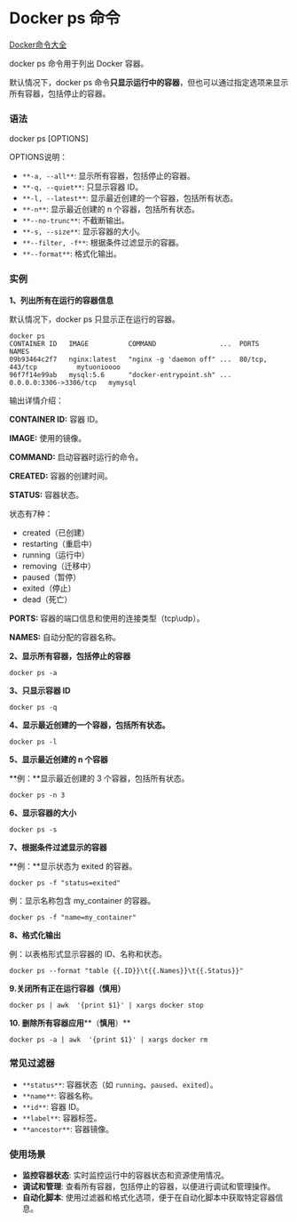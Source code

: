 # Docker ps 命令

[Docker命令大全](./docker-command-manual.md)

docker ps 命令用于列出 Docker 容器。

默认情况下，docker ps 命令**只显示运行中的容器**，但也可以通过指定选项来显示所有容器，包括停止的容器。

### 语法
docker ps [OPTIONS]

OPTIONS说明：

+ `**-a, --all**`: 显示所有容器，包括停止的容器。
+ `**-q, --quiet**`: 只显示容器 ID。
+ `**-l, --latest**`: 显示最近创建的一个容器，包括所有状态。
+ `**-n**`: 显示最近创建的 n 个容器，包括所有状态。
+ `**--no-trunc**`: 不截断输出。
+ `**-s, --size**`: 显示容器的大小。
+ `**--filter, -f**`: 根据条件过滤显示的容器。
+ `**--format**`: 格式化输出。

### 实例
**1、列出所有在运行的容器信息**

默认情况下，docker ps 只显示正在运行的容器。

```shell
docker ps
CONTAINER ID   IMAGE          COMMAND                ...  PORTS                    NAMES
09b93464c2f7   nginx:latest   "nginx -g 'daemon off" ...  80/tcp, 443/tcp          mytuonioooo
96f7f14e99ab   mysql:5.6      "docker-entrypoint.sh" ...  0.0.0.0:3306->3306/tcp   mymysql
```

输出详情介绍：

**CONTAINER ID:** 容器 ID。

**IMAGE:** 使用的镜像。

**COMMAND:** 启动容器时运行的命令。

**CREATED:** 容器的创建时间。

**STATUS:** 容器状态。

状态有7种：

+ created（已创建）
+ restarting（重启中）
+ running（运行中）
+ removing（迁移中）
+ paused（暂停）
+ exited（停止）
+ dead（死亡）

**PORTS:** 容器的端口信息和使用的连接类型（tcp\udp）。

**NAMES:** 自动分配的容器名称。

**2、显示所有容器，包括停止的容器**

```shell
docker ps -a
```

**3、只显示容器 ID**

```shell
docker ps -q
```

**4、显示最近创建的一个容器，包括所有状态。**

```shell
docker ps -l
```

**5、显示最近创建的 n 个容器**

**例：**显示最近创建的 3 个容器，包括所有状态。

```shell
docker ps -n 3
```

**6、显示容器的大小**

```shell
docker ps -s
```

**7、根据条件过滤显示的容器**

**例：**显示状态为 exited 的容器。

```shell
docker ps -f "status=exited"
```

例：显示名称包含 my_container 的容器。

```shell
docker ps -f "name=my_container"
```

**8、格式化输出**

例：以表格形式显示容器的 ID、名称和状态。

```shell
docker ps --format "table {{.ID}}\t{{.Names}}\t{{.Status}}"
```

**9.关闭所有正在运行容器（****慎用****）**

```shell
docker ps | awk  '{print $1}' | xargs docker stop
```

**10. 删除所有容器应用****（****慎用****）**

```shell
docker ps -a | awk  '{print $1}' | xargs docker rm
```

### 常见过滤器
+ `**status**`: 容器状态（如 `running`、`paused`、`exited`）。
+ `**name**`: 容器名称。
+ `**id**`: 容器 ID。
+ `**label**`: 容器标签。
+ `**ancestor**`: 容器镜像。

### 使用场景
+ **监控容器状态**: 实时监控运行中的容器状态和资源使用情况。
+ **调试和管理**: 查看所有容器，包括停止的容器，以便进行调试和管理操作。
+ **自动化脚本**: 使用过滤器和格式化选项，便于在自动化脚本中获取特定容器信息。